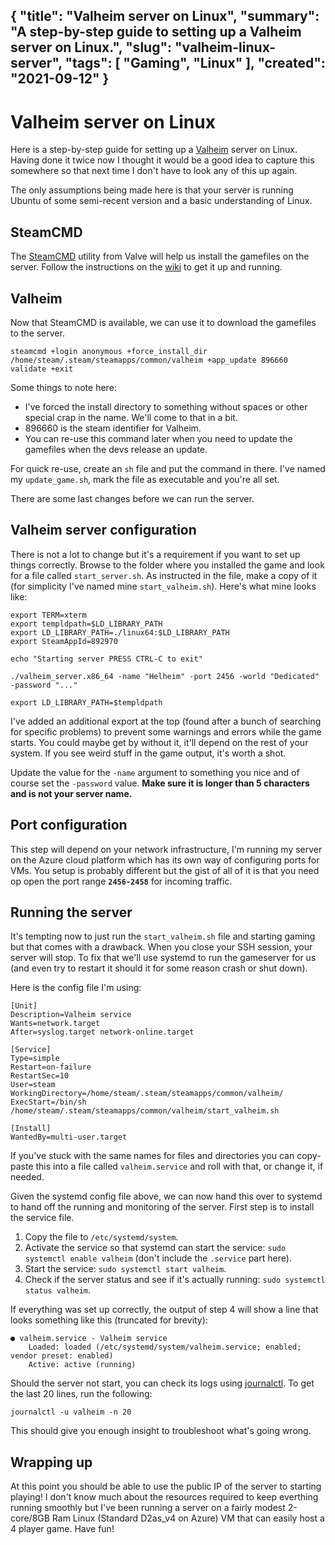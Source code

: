 {
    "title": "Valheim server on Linux",
    "summary": "A step-by-step guide to setting up a Valheim server on Linux.",
    "slug": "valheim-linux-server",
    "tags": [
        "Gaming",
        "Linux"
    ],
    "created": "2021-09-12"
}
---
# Valheim server on Linux

Here is a step-by-step guide for setting up a [Valheim](https://store.steampowered.com/app/892970/Valheim/) server on Linux. Having done it twice now I thought it would be a good idea to capture this somewhere so that next time I don't have to look any of this up again.

The only assumptions being made here is that your server is running Ubuntu of some semi-recent version and a basic understanding of Linux.

## SteamCMD

The [SteamCMD](https://developer.valvesoftware.com/wiki/SteamCMD) utility from Valve will help us install the gamefiles on the server.
Follow the instructions on the [wiki](https://developer.valvesoftware.com/wiki/SteamCMD#Linux.2FmacOS) to get it up and running.

## Valheim

Now that SteamCMD is available, we can use it to download the gamefiles to the server.

    steamcmd +login anonymous +force_install_dir /home/steam/.steam/steamapps/common/valheim +app_update 896660 validate +exit

Some things to note here:

 - I've forced the install directory to something without spaces or other special crap in the name. We'll come to that in a bit.
 - 896660 is the steam identifier for Valheim.
 - You can re-use this command later when you need to update the gamefiles when the devs release an update.

For quick re-use, create an `sh` file and put the command in there. I've named my `update_game.sh`, mark the file as executable and you're all set.

There are some last changes before we can run the server.

## Valheim server configuration

There is not a lot to change but it's a requirement if you want to set up things correctly. Browse to the folder where you installed the game and look for a file called `start_server.sh`. As instructed in the file, make a copy of it (for simplicity I've named mine `start_valheim.sh`). Here's what mine looks like:

    export TERM=xterm
    export templdpath=$LD_LIBRARY_PATH
    export LD_LIBRARY_PATH=./linux64:$LD_LIBRARY_PATH
    export SteamAppId=892970

    echo "Starting server PRESS CTRL-C to exit"

    ./valheim_server.x86_64 -name "Helheim" -port 2456 -world "Dedicated" -password "..."

    export LD_LIBRARY_PATH=$templdpath

I've added an additional export at the top (found after a bunch of searching for specific problems) to prevent some warnings and errors while the game starts. You could maybe get by without it, it'll depend on the rest of your system. If you see weird stuff in the game output, it's worth a shot.

Update the value for the `-name` argument to something you nice and of course set the `-password` value. **Make sure it is longer than 5 characters and is not your server name.**

## Port configuration

This step will depend on your network infrastructure, I'm running my server on the Azure cloud platform which has its own way of configuring ports for VMs. You setup is probably different but the gist of all of it is that you need op open the port range **`2456-2458`** for incoming traffic.

## Running the server

It's tempting now to just run the `start_valheim.sh` file and starting gaming but that comes with a drawback. When you close your SSH session, your server will stop. To fix that we'll use systemd to run the gameserver for us (and even try to restart it should it for some reason crash or shut down).

Here is the config file I'm using:

    [Unit]
    Description=Valheim service
    Wants=network.target
    After=syslog.target network-online.target

    [Service]
    Type=simple
    Restart=on-failure
    RestartSec=10
    User=steam
    WorkingDirectory=/home/steam/.steam/steamapps/common/valheim/
    ExecStart=/bin/sh /home/steam/.steam/steamapps/common/valheim/start_valheim.sh

    [Install]
    WantedBy=multi-user.target

If you've stuck with the same names for files and directories you can copy-paste this into a file called `valheim.service` and roll with that, or change it, if needed.

Given the systemd config file above, we can now hand this over to systemd to hand off the running and monitoring of the server. First step is to install the service file. 

 1. Copy the file to `/etc/systemd/system`.
 2. Activate the service so that systemd can start the service: `sudo systemctl enable valheim` (don't include the `.service` part here).
 3. Start the service: `sudo systemctl start valheim`.
 4. Check if the server status and see if it's actually running: `sudo systemctl status valheim`.

If everything was set up correctly, the output of step 4 will show a line that looks something like this (truncated for brevity):

    ● valheim.service - Valheim service
        Loaded: loaded (/etc/systemd/system/valheim.service; enabled; vendor preset: enabled)
        Active: active (running)

Should the server not start, you can check its logs using [journalctl](https://www.commandlinux.com/man-page/man1/journalctl.1.html). To get the last 20 lines, run the following:

    journalctl -u valheim -n 20

This should give you enough insight to troubleshoot what's going wrong.

## Wrapping up

At this point you should be able to use the public IP of the server to starting playing! I don't know much about the resources required to keep everthing running smoothly but I've been running a server on a fairly modest 2-core/8GB Ram Linux (Standard D2as_v4 on Azure) VM that can easily host a 4 player game. Have fun!